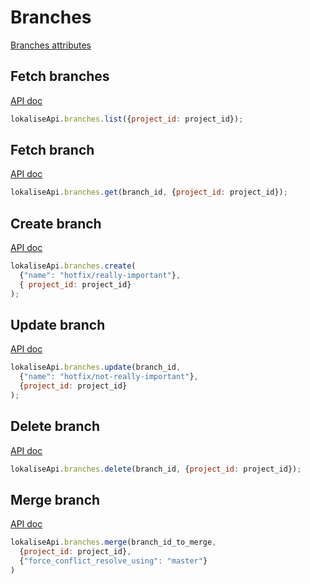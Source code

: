 # Branches

[Branches attributes](https://app.lokalise.com/api2docs/curl/#resource-branches)

## Fetch branches

[API doc](https://app.lokalise.com/api2docs/curl/#transition-list-all-branches-get)

```js
lokaliseApi.branches.list({project_id: project_id});
```

## Fetch branch

[API doc](https://app.lokalise.com/api2docs/curl/#transition-retrieve-a-branch-get)

```js
lokaliseApi.branches.get(branch_id, {project_id: project_id});
```

## Create branch

[API doc](https://app.lokalise.com/api2docs/curl/#transition-retrieve-a-branch-get)

```js
lokaliseApi.branches.create(
  {"name": "hotfix/really-important"},
  { project_id: project_id}
);
```

## Update branch

[API doc](https://app.lokalise.com/api2docs/curl/#transition-update-a-branch-put)

```js
lokaliseApi.branches.update(branch_id,
  {"name": "hotfix/not-really-important"},
  {project_id: project_id}
);
```

## Delete branch

[API doc](https://app.lokalise.com/api2docs/curl/#transition-delete-a-branch-delete)

```js
lokaliseApi.branches.delete(branch_id, {project_id: project_id});
```

## Merge branch

[API doc](https://app.lokalise.com/api2docs/curl/#transition-merge-a-branch-post)

```js
lokaliseApi.branches.merge(branch_id_to_merge,
  {project_id: project_id},
  {"force_conflict_resolve_using": "master"}
)
```
